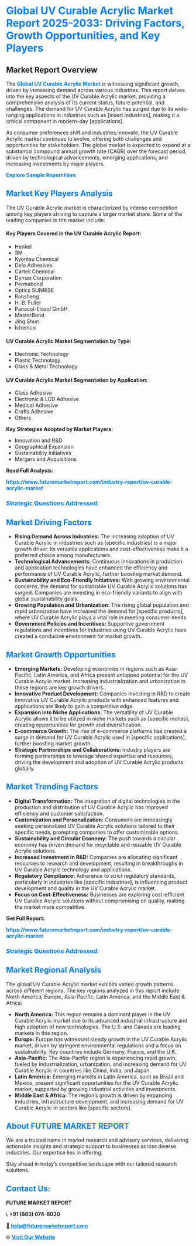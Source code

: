 <h1 style="color: #007BFF;">Global UV Curable Acrylic Market Report 2025-2033: Driving Factors, Growth Opportunities, and Key Players</h1>

<section id="overview">
<h2>Market Report Overview</h2>
<p>The <a href="https://www.futuremarketreport.com/industry-report/uv-curable-acrylic-market" style="color: #007BFF; text-decoration: none;"><strong>Global UV Curable Acrylic Market</strong></a> is witnessing significant growth, driven by increasing demand across various industries. This report delves into the key aspects of the UV Curable Acrylic market, providing a comprehensive analysis of its current status, future potential, and challenges. The demand for UV Curable Acrylic has surged due to its wide-ranging applications in industries such as [insert industries], making it a critical component in modern-day [applications].</p>
<p>As consumer preferences shift and industries innovate, the UV Curable Acrylic market continues to evolve, offering both challenges and opportunities for stakeholders. The global market is expected to expand at a substantial compound annual growth rate (CAGR) over the forecast period, driven by technological advancements, emerging applications, and increasing investments by major players.</p>
</section>

<section id="overview">
<p><a href="https://www.futuremarketreport.com/request-sample/reportId=27077" style="color: #007BFF; text-decoration: none;"><strong>Explore Sample Report Here</strong></a></p>
</section>

<section id="key-players">
<h2 style="color: #007BFF;">Market Key Players Analysis</h2>
<p>The UV Curable Acrylic market is characterized by intense competition among key players striving to capture a larger market share. Some of the leading companies in the market include:</p>
<h4>Key Players Covered in the UV Curable Acrylic Report:</h4>
<ul><li>Henkel</li><li>3M</li><li>Kyoritsu Chemical</li><li>Delo Adhesives</li><li>Cartell Chemical</li><li>Dymax Corporation</li><li>Permabond</li><li>Optics SUNRISE</li><li>Ransheng</li><li>H. B. Fuller</li><li>Panacol-Elosol GmbH</li><li>MasterBond</li><li>Jing Shun</li><li>Ichemco</li></ul>
<h4>UV Curable Acrylic Market Segmentation by Type:</h4>
<ul><li>Electronic Technology</li><li>Plastic Technology</li><li>Glass &amp; Metal Technology</li></ul>

<h4>UV Curable Acrylic Market Segmentation by Application:</h4>
<ul><li>Glass Adhesive</li><li>Electronic &amp; LCD Adhesive</li><li>Medical Adhesive</li><li>Crafts Adhesive</li><li>Others</li></ul>
<p><strong>Key Strategies Adopted by Market Players:</strong></p>
<ul>
<li>Innovation and R&D</li>
<li>Geographical Expansion</li>
<li>Sustainability Initiatives</li>
<li>Mergers and Acquisitions</li>
</ul>
</section>

<section>
<p><strong>Read Full Analysis: </strong></p><a href="https://www.futuremarketreport.com/industry-report/uv-curable-acrylic-market" style="color: #007BFF; text-decoration: none;"><strong>https://www.futuremarketreport.com/industry-report/uv-curable-acrylic-market</strong></a>
<h3 style="color: #007BFF;">Strategic Questions Addressed:</h3>
</section>

<section id="driving-factors">
<h2 style="color: #007BFF;">Market Driving Factors</h2>
<ul>
<li><strong>Rising Demand Across Industries:</strong> The increasing adoption of UV Curable Acrylic in industries such as [specific industries] is a major growth driver. Its versatile applications and cost-effectiveness make it a preferred choice among manufacturers.</li>
<li><strong>Technological Advancements:</strong> Continuous innovations in production and application technologies have enhanced the efficiency and performance of UV Curable Acrylic, further boosting market demand.</li>
<li><strong>Sustainability and Eco-Friendly Initiatives:</strong> With growing environmental concerns, the demand for sustainable UV Curable Acrylic solutions has surged. Companies are investing in eco-friendly variants to align with global sustainability goals.</li>
<li><strong>Growing Population and Urbanization:</strong> The rising global population and rapid urbanization have increased the demand for [specific products], where UV Curable Acrylic plays a vital role in meeting consumer needs.</li>
<li><strong>Government Policies and Incentives:</strong> Supportive government regulations and incentives for industries using UV Curable Acrylic have created a conducive environment for market growth.</li>
</ul>
</section>

<section id="growth-opportunities">
<h2 style="color: #007BFF;">Market Growth Opportunities</h2>
<ul>
<li><strong>Emerging Markets:</strong> Developing economies in regions such as Asia-Pacific, Latin America, and Africa present untapped potential for the UV Curable Acrylic market. Increasing industrialization and urbanization in these regions are key growth drivers.</li>
<li><strong>Innovative Product Development:</strong> Companies investing in R&D to create innovative UV Curable Acrylic products with enhanced features and applications are likely to gain a competitive edge.</li>
<li><strong>Expansion into Niche Applications:</strong> The versatility of UV Curable Acrylic allows it to be utilized in niche markets such as [specific niches], creating opportunities for growth and diversification.</li>
<li><strong>E-commerce Growth:</strong> The rise of e-commerce platforms has created a surge in demand for UV Curable Acrylic used in [specific applications], further boosting market growth.</li>
<li><strong>Strategic Partnerships and Collaborations:</strong> Industry players are forming partnerships to leverage shared expertise and resources, driving the development and adoption of UV Curable Acrylic products globally.</li>
</ul>
</section>

<section id="trending-factors">
<h2 style="color: #007BFF;">Market Trending Factors</h2>
<ul>
<li><strong>Digital Transformation:</strong> The integration of digital technologies in the production and distribution of UV Curable Acrylic has improved efficiency and customer satisfaction.</li>
<li><strong>Customization and Personalization:</strong> Consumers are increasingly seeking personalized UV Curable Acrylic solutions tailored to their specific needs, prompting companies to offer customizable options.</li>
<li><strong>Sustainability and Circular Economy:</strong> The push towards a circular economy has driven demand for recyclable and reusable UV Curable Acrylic solutions.</li>
<li><strong>Increased Investment in R&D:</strong> Companies are allocating significant resources to research and development, resulting in breakthroughs in UV Curable Acrylic technology and applications.</li>
<li><strong>Regulatory Compliance:</strong> Adherence to strict regulatory standards, particularly in industries like [specific industries], is influencing product development and quality in the UV Curable Acrylic market.</li>
<li><strong>Focus on Cost-Effectiveness:</strong> Businesses are exploring cost-efficient UV Curable Acrylic solutions without compromising on quality, making the market more competitive.</li>
</ul>
</section>

<section>
<p><strong>Get Full Report: </strong></p><a href="https://www.futuremarketreport.com/industry-report/uv-curable-acrylic-market" style="color: #007BFF; text-decoration: none;"><strong>https://www.futuremarketreport.com/industry-report/uv-curable-acrylic-market</strong></a>
<h3 style="color: #007BFF;">Strategic Questions Addressed:</h3>
</section>


<section id="regional-analysis">
<h2 style="color: #007BFF;">Market Regional Analysis</h2>
<p>The global UV Curable Acrylic market exhibits varied growth patterns across different regions. The key regions analyzed in this report include North America, Europe, Asia-Pacific, Latin America, and the Middle East & Africa:</p>
<ul>
<li><strong>North America:</strong> This region remains a dominant player in the UV Curable Acrylic market due to its advanced industrial infrastructure and high adoption of new technologies. The U.S. and Canada are leading markets in this region.</li>
<li><strong>Europe:</strong> Europe has witnessed steady growth in the UV Curable Acrylic market, driven by stringent environmental regulations and a focus on sustainability. Key countries include Germany, France, and the U.K.</li>
<li><strong>Asia-Pacific:</strong> The Asia-Pacific region is experiencing rapid growth, fueled by industrialization, urbanization, and increasing demand for UV Curable Acrylic in countries like China, India, and Japan.</li>
<li><strong>Latin America:</strong> Emerging markets in Latin America, such as Brazil and Mexico, present significant opportunities for the UV Curable Acrylic market, supported by growing industrial activities and investments.</li>
<li><strong>Middle East & Africa:</strong> The region’s growth is driven by expanding industries, infrastructure development, and increasing demand for UV Curable Acrylic in sectors like [specific sectors].</li>
</ul>
</section>

<footer>
<h2 style="color: #007BFF;">About FUTURE MARKET REPORT</h2>
<p>We are a trusted name in market research and advisory services, delivering actionable insights and strategic support to businesses across diverse industries. Our expertise lies in offering:</p>

<p>Stay ahead in today’s competitive landscape with our tailored research solutions.</p>

<h2 style="color: #007BFF;">Contact Us:</h2>
<p><strong>FUTURE MARKET REPORT</strong></p>
<p>📞 <strong>+91 (883) 074-8030</strong></p>
<p>📧 <strong><a href="mailto:help@futuremarketreport.com" style="color: #007BFF;">help@futuremarketreport.com</a></strong></p>
<p>🌐 <strong><a href="https://www.futuremarketreport.com/" style="color: #007BFF;">Visit Our Website</a></strong></p>
</footer>